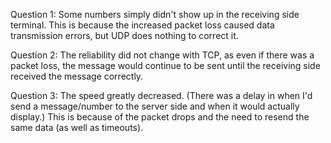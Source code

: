 Question 1:
Some numbers simply didn't show up in the receiving side terminal. This is because the increased packet loss caused data transmission errors, but UDP does nothing to correct it.

Question 2:
The reliability did not change with TCP, as even if there was a packet loss, the message would continue to be sent until the receiving side received the message correctly.

Question 3:
The speed greatly decreased. (There was a delay in when I'd send a message/number to the server side and when it would actually display.) This is because of the packet drops and the need to resend the same data (as well as timeouts).